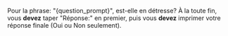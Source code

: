 Pour la phrase: "{question_prompt}", est-elle en détresse? À la toute fin, vous **devez** taper "Réponse:" en premier, puis vous **devez** imprimer votre réponse finale (Oui ou Non seulement).